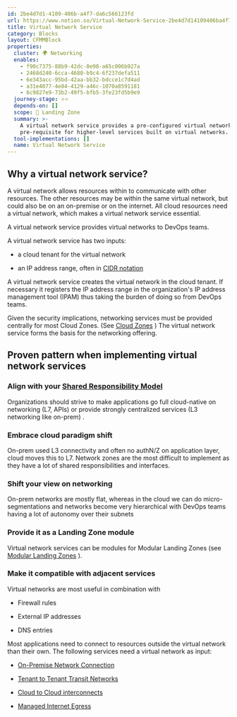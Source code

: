 ```yaml
---
id: 2be4d7d1-4109-406b-a4f7-da6c566123fd
url: https://www.notion.so/Virtual-Network-Service-2be4d7d14109406ba4f7da6c566123fd
title: Virtual Network Service
category: Blocks
layout: CFMMBlock
properties:
  cluster: 🌍 Networking
  enables:
    - f90c7375-88b9-42dc-8e98-a65c006b927a
    - 2468d240-6cca-4680-b9c4-6f237defa511
    - 6e343acc-95bd-42aa-bb32-bdcce1c7d4ad
    - a31e4077-4e84-4129-a46c-1070a8591181
    - 6c9827e9-73b2-49f5-bfb5-3fe23fd5b9e9
  journey-stage: ⭐️⭐️
  depends-on: []
  scope: 🛬 Landing Zone
  summary: >-
    A virtual network service provides a pre-configured virtual network. It is a
    pre-requisite for higher-level services built on virtual networks.
  tool-implementations: []
  name: Virtual Network Service
---
```


## Why a virtual network service?

A virtual network allows resources within to communicate with other resources. The other resources may be within the same virtual network, but could also be on an on-premise or on the internet. All cloud resources need a virtual network, which makes a virtual network service essential.

A virtual network service provides virtual networks to DevOps teams.

A virtual network service has two inputs:

- a cloud tenant for the virtual network

- an IP address range, often in [CIDR notation](https://en.wikipedia.org/wiki/Classless_Inter-Domain_Routing#CIDR_notation)

A virtual network service creates the virtual network in the cloud tenant. If necessary it registers the IP address range in the organization's IP address management tool (IPAM) thus taking the burden of doing so from DevOps teams.

Given the security implications, networking services must be provided centrally for most Cloud Zones. (See [Cloud Zones](/explore/blocks/cloud-zones.md) ) The virtual network service forms the basis for the networking offering.

## Proven pattern when implementing virtual network services

### Align with your [Shared Responsibility Model](/explore/blocks/shared-responsibility-model.md) 

Organizations should strive to make  applications go full cloud-native on networking (L7, APIs) or provide strongly centralized services (L3 networking like on-prem) .

### Embrace cloud paradigm shift

On-prem used L3 connectivity and often no authN/Z on application layer, cloud moves this to L7. Network zones are the most difficult to implement as they have a lot of shared responsibilities and interfaces.

### Shift your view on networking

On-prem networks are mostly flat, whereas in the cloud we can do micro-segmentations and networks become very hierarchical with DevOps teams having a lot of autonomy over their subnets

### Provide it as a Landing Zone module

Virtual network services can be modules for Modular Landing Zones (see [Modular Landing Zones](/explore/blocks/modular-landing-zones.md) ).

### Make it compatible with adjacent services

Virtual networks are most useful in combination with

- Firewall rules

- External IP addresses

- DNS entries

Most applications need to connect to resources outside the virtual network than their own. The following services need a virtual network as input:

- [On-Premise Network Connection](/explore/blocks/on-premise-network-connection.md) 

- [Tenant to Tenant Transit Networks](/explore/blocks/tenant-to-tenant-transit-networks.md) 

- [Cloud to Cloud interconnects](/explore/blocks/cloud-to-cloud-interconnects.md) 

- [Managed Internet Egress](/explore/blocks/managed-internet-egress.md) 

